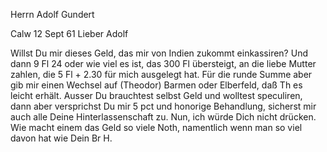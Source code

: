 Herrn Adolf Gundert

 Calw 12 Sept 61
Lieber Adolf

Willst Du mir dieses Geld, das mir von Indien zukommt einkassiren? Und dann 9 Fl 24 oder wie viel es ist, das 300 Fl übersteigt, an die liebe Mutter zahlen, die 5 Fl + 2.30 für mich ausgelegt hat. Für die runde Summe aber gib mir einen Wechsel auf (Theodor) Barmen oder Elberfeld, daß Th es leicht erhält. Ausser Du brauchtest selbst Geld und wolltest speculiren, dann aber versprichst Du mir 5 pct und honorige Behandlung, sicherst mir auch alle Deine Hinterlassenschaft zu. Nun, ich würde Dich nicht drücken. Wie macht einem das Geld so viele Noth, namentlich wenn man so viel davon hat wie Dein
 Br H.

